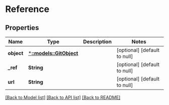 # Reference

## Properties
Name | Type | Description | Notes
------------ | ------------- | ------------- | -------------
**object** | [***::models::GitObject**](GitObject.md) |  | [optional] [default to null]
**_ref** | **String** |  | [optional] [default to null]
**url** | **String** |  | [optional] [default to null]

[[Back to Model list]](../README.md#documentation-for-models) [[Back to API list]](../README.md#documentation-for-api-endpoints) [[Back to README]](../README.md)


